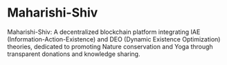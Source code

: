 # Maharishi-Shiv
Maharishi-Shiv: A decentralized blockchain platform integrating IAE (Information-Action-Existence) and DEO (Dynamic Existence Optimization) theories, dedicated to promoting Nature conservation and Yoga through transparent donations and knowledge sharing.
